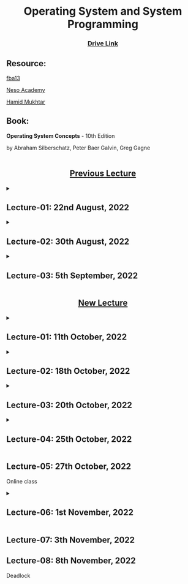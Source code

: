<h1 align="center">Operating System and System Programming</h1>
<h3 align="center"> <a href="https://drive.google.com/drive/u/0/folders/1ipS8U50KywocfKG1-dZfjWogO1PYDndL" title="Drive Link of OS"><ins>Drive Link</ins></a> </h3>

<h2>Resource:</h2>

[fba13](https://www.youtube.com/watch?v=tBVWKGBAeQ8&list=PLJW6cU20q-SNCeRTbz3gOO6MMJb5C3tNO)

[Neso Academy](https://www.youtube.com/watch?v=vBURTt97EkA&list=PLBlnK6fEyqRiVhbXDGLXDk_OQAeuVcp2O)

[Hamid Mukhtar](https://www.youtube.com/playlist?list=PLBpMYKycVdGb3tlVlmR9Rmx47p6UOVp7W)

<h2>Book:</h2>

**Operating System Concepts** - 10th Edition

by Abraham Silberschatz, Peter Baer Galvin, Greg Gagne
<br><br>

<h2 align="center"><u><b>Previous Lecture</b></u></h2>

<details><summary><h2>Lecture-01: 22nd August, 2022</h2></summary>

- What is OS?

</details>

<details><summary><h2>Lecture-02: 30th August, 2022</h2></summary>

- Operating System Service
- System Call Implementation
- Api - System Call - Os relationship
- System Call Parameter Passing
- <details><summary>Types of System Call</summary>

    - Process Control
    - File Management
    - Device Management
    - Information Maintainance
    - Communications
    - Protection
    </details>
- System Programs
- Operating System Design and Implementation

</details>

<details><summary><h2>Lecture-03: 5th September, 2022</h2></summary>

<b>Process</b>
- <details><summary>Concepts</summary>

    - Process is a program in execution, process execution must progress in sequential fashion. Process has multiple parts:
        - Program Code
        - Program Counter
        - Stack containing temp data
        - Data section containing Global Variables
        - Heap containing memory dynamically allocated during runtime
    </details>
- <details><summary>State</summary>

    - New: Process being created
    - Running: Instructions being executed
    - Waiting: for some event to occur
    - Ready: ready to be assigned to a processor
    - Terminated: the process has finished execution

    New, Ready state: waiting for CPU<br>
    Waiting state: for others
    </details>
- <details><summary>Task Control Block(PCB)</summary>

    - State
    - Program Counter: Location of the next instruction to be executed.
    - CPU Register: Contents of all process-centric registers.
    - CPU Scheduling Information: Priorities, Scheduling queue pointers
    - Memory Management Information: Memory allocated to the process.
    - Accounting Information: CPU used, clock time elapsed since start, time limits.
    - I/O status Information: I/O device allocated to process, list of open files.
    </details>
- <details><summary>Threads</summary>

    - So far, process has single thread of execution
    - If multiple program counter per process.
        - Multiple locations can execute at once.
        - Multiple threads of control.
        - Save thread details.
    </details>
- Process Scheduling
    - Maximize CPU use, quickly switch processes onto CPU for time sharing.
- <details><summary>Multiprocess Architecture</summary>

    - Google Chrome Browser is multiprocess with 3 categories
        - Browser Process
        - Render Process
        - Plug-in Process
    </details>
- Interprocess Communication
    - Shared Memory
    - Message Queue
- Cooperating Process


</details>

<h2 align="center"><b><u>New Lecture</u></b></h2>

<details><summary><h2>Lecture-01: 11th October, 2022</h2></summary>

<details><summary><b>Program</b></summary>

- Data: data management
- Code: data processing

<blockquote>
Program is in disk. Need reference of it.<br>
Programs becomes slow if IO instructions are more.

Resource - Memory, Program<br>
Memory - Active, Passive.<br>
Input depends on user, output depends on system.
</blockquote>
</details>

<details><summary><b>Safety</b></summary>

- Overall System
- Individual (Program level)
</details>

<details><summary><b>File Size</b></summary>

- File size = content + basic properties.
- Txt file -> docx file, size ↑ (metadata of each character - font, color etc.)
- Each file has minimum size even without content.
</details>

<details><summary><b>Process</b></summary>

<blockquote>
Did process quit wiliingly or forcefully interrupted?<br>
Interrupt when process with more priority comes, or in Round Robin when time slice is over.

Properties of process(state, register) needs to be preserved.<br>
Context switching needs time.
</blockquote>
</details>

Cache management
- To mitigate CPU-Memory gap:
- For faster access.

Memory management is everything.
</details>

<details><summary><h2>Lecture-02: 18th October, 2022</h2></summary>

<details><summary><b>Process Switching</b></summary>

<blockquote>
Housekeeping Task done by OS (Overhead for System)<br>
The more task & resource used, the more time to switch process.

Cpu is working, though from user perspective, it seems idle.<br><br>
Background: System(OS)<br>
Utility(anitvirus) & application software are background for user, but foreground for system.
</blockquote>
</details>

<details><summary><b>Throughput</b></summary>

<blockquote>
Not all job are same, neither their purpose.<br><br>
If one file of 20 mb is sent 5 times, total sent 100mb.<br>
But Throughput is 20mb - the amount done.
<br>Throughput is efficiency. If output increase, so does throughput.
</blockquote>
</details>

<details><summary><b>Assigning Process</b></summary>

<blockquote>
CPU needs to remain busy. So, push process in ready queue.<br>
Scheduler maintains process that will be assigned to CPU.

<b>Long Term Scheduler</b> assign process.

Though storage is increasing, complexity of process also increases.<br>
For that, MidTerm Scheduler.
</blockquote>
</details>

<b>Degree of MultiProgramming</b>

> Batch file - Job File<br>
> Exe File - Program File

<b>Try: Ctrl + Alt + Del</b>

</details>

<details><summary><h2>Lecture-03: 20th October, 2022</h2></summary>

***Online class***

**Representation of Process Scheduling**

<details><summary><b>Context Switch from Process to Process</b></summary>

* Either task done
* Alotted time slot is over
* Interrupted due to high priority process

>If context switch decreases, throughput increases.
</details>


**Multitasking** & **MultiProgramming** in chapter 1

<details><summary><b>Operations on Processes</b></summary>

 * Process Creation
 * Process Termination

>Process creation request by user or a process itself. Created by OS.<br>
>Each process is identified by Process ID.
</details>

<details><summary><b>Resource</b></summary>

>Resource may be logical (files) or physical (hardware)<br>
>Each process needs at least one resource -> CPU.
><br>Resource is limited. So it may be shared.

>Parent & Child may share resources.
><br>File reading may be done by many, but writing is complicated.

</details>

<details><summary><b>Dependency</b></summary>

>Same browser, multiple tab. No dependency
><br>Tab in same or different window. Multiple process.

>If dependency, parent waits until child terminates. Orderly termination.<br>
>Github Desktop(parent) authentication via Chrome(child). After that no dependency. Dependency for short time.
<br>

</details>

<details><summary><b>Process Terminaiton</b></summary>

>exit() -> terminate program.<br>
>return -> terminate the current block/module.

>**Abnormal Termination**<br>
>OS is parent. If any child process exceed allocated resources,<br> no longer required, parent terminated, infinity running etc. abnomal behaviour then abort().

>**Cascading Termination**<br>
>All children, grandchildren etc. are terminated.<br>
>ZOMBIE -> no parent<br>
>ORPHAN -> parent terminated
</details>

<details><summary><b>Multiprocess Architecture - Chrome Browser</b></summary>

* Browser
* Renderer (Sandbox -> a virtual environment to run program with restricted features. To test 3rd party software. `Safe mode` in Windows)
* Plug-in

>Sanbox itself is a program. It's a multiprocess architecture.

>Tab -> Convenient for user, Multiple instance of a process, independently run.

>Now-a-days, Editor, IDE multiprocess. In one environment, different facilities.
</details>

<details><summary><b>Interprocess Communication</b></summary>

**Cooperation**
* Orderly like function call.//dependency,, can't execute unless other part is finished.
* Concurrently like merge sort. //can execute simultaneously.

**Dependency to**
* share info
* speedup
* modularity
* convenience

**Two models of IPC**
* Shared memory
* Message passing

</details>

**Kernel**<br>
>Command prompt .. with windows.<br>
>Editor, browser .. can be installed.<br><br>
>OS interacts Computer System (physical, logical) with user.<br>
>Application program like browser, antivirus can be installed.<br>
>Defrag (disk management), Editor -- without these OS can run.<br>

**Ques: Memory cell of 1000 size array is in same place or not?**
</details>

<details><summary><h2>Lecture-04: 25th October, 2022</h2></summary>

<details><summary><b>Process Dependency</b></summary>

<blockquote>
Process may be dependent or independent. If dependent, need to share data.<br>
Code sharing easy, data sharing complicated.<br>
<br>If writing is not complete, giving read mode access can cause inconsistenct data to be read.<br>
<br>
If write mode access is given to multiple process, need to keep track and combine them. Complexity increases.
</blockquote>
</details>

<details><summary><b>Co-operating Process</b></summary>

- Information sharing - Global Variable.
- Computation Speed up - Merge Sort.
- Modularity - define in sub task (part of program).
- Convenience - Single data, sharing with all.
</details>

<details><summary><b>Producer - Consumer [Handshaking]</b></summary>

- Use Buffer
- Bounded: Array
- Unbounded: List, memory that are dynamically allocated

> All output devices are Consumer, all input devices are Producer.
</details>

<b>Interprocess Communication</b>
- Parameter Passing
- Message sharing

<details><summary><b>Remote</b></summary>

- network
- Unique Identification (URL)

<blockquote>
Each process has process ID. But it is local to machine.
<br>User Pc is destination. All different tabs are process.

Via IP, network is detected. IPV4: 32bit, IPV6: 128bit
<br>Then service based Id. Now nearly all program are network oriented.
</blockquote>
</details>

<b>Web server:</b>
> Makes environment/platform ready.<br>
> Server needs to host service that it wishes to provide.

<details><summary><b>Browsing</b></summary>

<blockquote>
Via Terminal, Technical browsing.<br>
Browser provides internet service.

Https, Ftp are different service. Browser provides them.

If file is not fully downloaded, it cannot be viewed.
<br>But, web page can be viewed - the portion that has been loaded.

`WPS` app provides browsing capability.
</blockquote>
</details>

<details><summary><b>Socket = IP + Port Number </b></summary>

IP ~ digit (low level), DNS ~ Name (high level)

- MAC (easy for machine)
- IP
- DNS (easy for user)
</details>

</details>

<h2>Lecture-05: 27th October, 2022</h2>

Online class

<details><summary><h2>Lecture-06: 1st November, 2022</h2></summary>

<b>Chapter 5: CPU Scheduling</b>

<b>Priority Scheduling</b>

To shutdown PC
- Command line/gui/ctrl+alt+f4
- Pull out cable
- Press Power Button (works in micro-processor level)

Aging:

- Waiting process will get chance, as their priority increases as time increases.

<b>Example of Priority Scheduling</b>

<details><summary><b>Round Robin</b></summary>

- Time Quantum
- n process after n iterations will get 1 chance
- Waiting time is distributed, Response time better
- If the only process in a queue needs 12 unit time & slot for each process is 2 unit, the process will be assigned 6 times. Though it is ok if task switching is negligible.
</details>

<br>
All methods has advantage & disadvantages

First Come First Service
- Simplistic, no calculation required. All rest methods need to manage, monitor, calculate.

Round Robin
- After time limit is over, should the process be assigned again or is it done? Willingly replace or not?

<b>Define appropriate Priority Scheduling</b>

<b>Multi-level Queue</b>

Foreground - RR (User process, Response important, so RR method important, all rest method will increase waiting time.)

Background - FCFS (All task are of similar level, length. Scope to justify if methods other than FCFS is used.)

Explain logically your opinion.
Whether you agree or not?

Some System Process

- memory allocoate
- invalid operation
- garbage collection

here priority of invalid operation is most.
<br>Garbage collection depends on situation.
<br>Invalid operation is checked always.

So these are in different queue. If in same queue, different priority.

<b>NEXT CLASS: QUIZ on PROCESS. 20 marks</b>

</details>

<h2>Lecture-07: 3th November, 2022</h2>

<h2>Lecture-08: 8th November, 2022</h2>

Deadlock